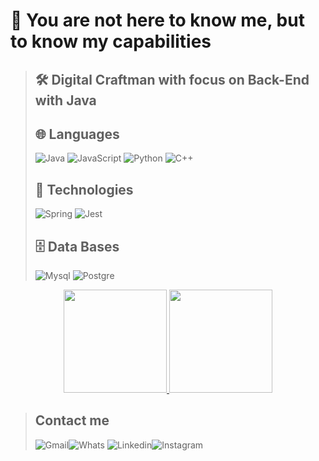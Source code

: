 # 🔴 You are not here to know **me**, but to know my **capabilities**
>
>## 🛠️ Digital Craftman with focus on Back-End with Java
>
>## 🌐 Languages
>![Java](https://img.shields.io/badge/Java-1C1C1C?style=for-the-badge&logo=openjdk&logoColor=white)
![JavaScript](https://img.shields.io/badge/JavaScript-1C1C1C?style=for-the-badge&logo=javascript&logoColor=F7DF1E)
![Python](https://img.shields.io/badge/Python-1C1C1C?style=for-the-badge&logo=python&logoColor=white)
![C++](https://img.shields.io/badge/C%2B%2B-1C1C1C?style=for-the-badge&logo=c%2B%2B&logoColor=white)
>
> ## 🔧 Technologies
>![Spring](https://img.shields.io/badge/Spring-1C1C1C?style=for-the-badge&logo=spring&logoColor=white)
![Jest](https://img.shields.io/badge/Jest-1C1C1C?style=for-the-badge&logo=Jest&logoColor=white)
>
>## 🗄️ Data Bases
>![Mysql](https://img.shields.io/badge/MySQL-1C1C1C?style=for-the-badge&logo=mysql&logoColor=white)
![Postgre](https://img.shields.io/badge/PostgreSQL-1C1C1C?style=for-the-badge&logo=postgresql&logoColor=white)

<p align="center">
  <a href="https://github.com/anuraghazra/github-readme-stats">
    <img height="165" src="https://github-readme-stats.vercel.app/api?username=Brandaumm&show_icons=true&theme=transparent&border_color=DC143C&title_color=DC143C&border_radius=10&text_color=DC143C&icon_color=DC143C" />
  </a>
  <a href="https://github.com/anuraghazra/convoychat">
    <img height="165" src="https://github-readme-stats.vercel.app/api/top-langs?username=Brandaumm&layout=compact&langs_count=8&card_width=320&theme=transparent&hide=css,html,pug&border_color=DC143C&text_color=DC143C&title_color=DC143C" />
  </a>
</p>

> ## Contact me
>![Gmail](https://img.shields.io/badge/Gmail-DC143C?style=for-the-badge&logo=gmail&logoColor=white)![Whats](https://img.shields.io/badge/WhatsApp-DC143C?style=for-the-badge&logo=whatsapp&logoColor=white)
>![Linkedin](https://img.shields.io/badge/LinkedIn-DC143C?style=for-the-badge&logo=linkedin&logoColor=white)![Instagram](https://img.shields.io/badge/Instagram-DC143C?style=for-the-badge&logo=instagram&logoColor=white)
